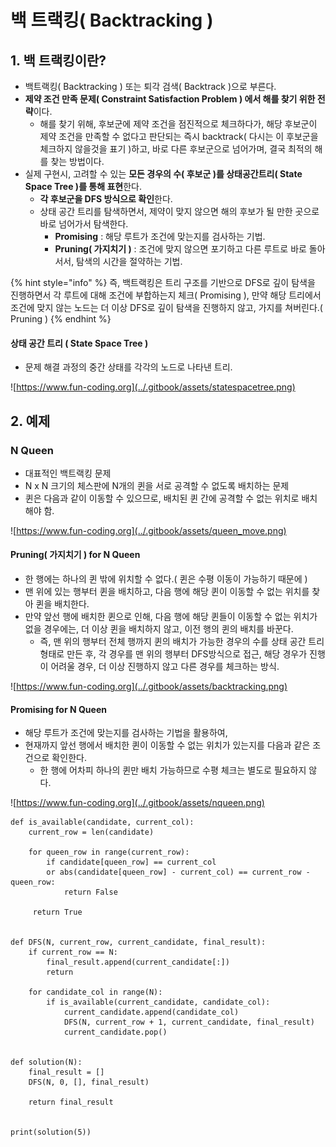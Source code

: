 # 백 트랙킹\( Backtracking \)

## 1. 백 트랙킹이란?

* 백트랙킹\( Backtracking \) 또는 퇴각 검색\( Backtrack \)으로 부른다.
* **제약 조건 만족 문제\( Constraint Satisfaction Problem \) 에서 해를 찾기 위한 전략**이다.
  * 해를 찾기 위해, 후보군에 제약 조건을 점진적으로 체크하다가, 해당 후보군이 제약 조건을 만족할 수 없다고 판단되는 즉시 backtrack\( 다시는 이 후보군을 체크하지 않을것을 표기 \)하고,  바로 다른 후보군으로 넘어가며, 결국 최적의 해를 찾는 방법이다. 
* 실제 구현시, 고려할 수 있는 **모든 경우의 수\( 후보군 \)를 상태공간트리\( State Space Tree \)를 통해 표현**한다.
  * **각 후보군을 DFS 방식으로 확인**한다.
  * 상태 공간 트리를 탐색하면서, 제약이 맞지 않으면 해의 후보가 될 만한 곳으로 바로 넘어가서 탐색한다.
    * **Promising** : 해당 루트가 조건에 맞는지를 검사하는 기법.
    * **Pruning\( 가지치기 \)** : 조건에 맞지 않으면 포기하고 다른 루트로 바로 돌아서서, 탐색의 시간을 절약하는 기법.

{% hint style="info" %}
즉, 백트랙킹은 트리 구조를 기반으로 DFS로 깊이 탐색을 진행하면서 각 루트에 대해 조건에 부합하는지 체크\( Promising \), 만약 해당 트리에서 조건에 맞지 않는 노드는 더 이상 DFS로 깊이 탐색을 진행하지 않고, 가지를 쳐버린다.\( Pruning \)
{% endhint %}



#### 상태 공간 트리 \( State Space Tree \)

* 문제 해결 과정의 중간 상태를 각각의 노드로 나타낸 트리.

![https://www.fun-coding.org](../.gitbook/assets/statespacetree.png)



## 2. 예제

### N Queen

* 대표적인 백트랙킹 문제
* N x N 크기의 체스판에 N개의 퀸을 서로 공격할 수 없도록 배치하는 문제
* 퀸은 다음과 같이 이동할 수 있으므로, 배치된 퀸 간에 공격할 수 없는 위치로 배치해야 함.

![https://www.fun-coding.org](../.gitbook/assets/queen_move.png)



#### Pruning\( 가지치기 \) for N Queen

* 한 행에는 하나의 퀸 밖에 위치할 수 없다.\( 퀸은 수평 이동이 가능하기 때문에 \)
* 맨 위에 있는 행부터 퀸을 배치하고, 다음 행에 해당 퀸이 이동할 수 없는 위치를 찾아 퀸을 배치한다.
* 만약 앞선 행에 배치한 퀸으로 인해, 다음 행에 해당 퀸들이 이동할 수 없는 위치가 없을 경우에는, 더 이상 퀸을 배치하지 않고, 이전 행의 퀸의 배치를 바꾼다.
  * 즉, 맨 위의 행부터 전체 행까지 퀸의 배치가 가능한 경우의 수를 상태 공간 트리 형태로 만든 후, 각 경우를 맨 위의 행부터 DFS방식으로 접근, 해당 경우가 진행이 어려울 경우, 더 이상 진행하지 않고 다른 경우를 체크하는 방식.

![https://www.fun-coding.org](../.gitbook/assets/backtracking.png)



#### Promising for N Queen

* 해당 루트가 조건에 맞는지를 검사하는 기법을 활용하여,
* 현재까지 앞선 행에서 배치한 퀸이 이동할 수 없는 위치가 있는지를 다음과 같은 조건으로 확인한다.
  * 한 행에 어차피 하나의 퀸만 배치 가능하므로 수평 체크는 별도로 필요하지 않다.

![https://www.fun-coding.org](../.gitbook/assets/nqueen.png)



```text
def is_available(candidate, current_col):
    current_row = len(candidate)
    
    for queen_row in range(current_row):
        if candidate[queen_row] == current_col
        or abs(candidate[queen_row] - current_col) == current_row - queen_row:
            return False
        
     return True 


def DFS(N, current_row, current_candidate, final_result):
    if current_row == N:
        final_result.append(current_candidate[:])
        return
    
    for candidate_col in range(N):
        if is_available(current_candidate, candidate_col):
            current_candidate.append(candidate_col)
            DFS(N, current_row + 1, current_candidate, final_result)
            current_candidate.pop()


def solution(N):
    final_result = []
    DFS(N, 0, [], final_result)
    
    return final_result
    
    
print(solution(5))
```





